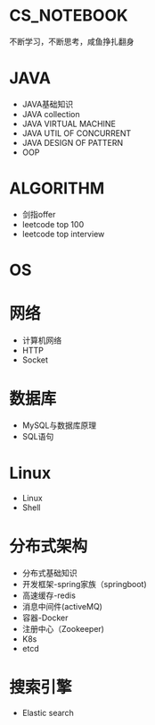 # CS_NOTEBOOK
不断学习，不断思考，咸鱼挣扎翻身

# JAVA
* JAVA基础知识
* JAVA collection
* JAVA VIRTUAL MACHINE
* JAVA UTIL OF CONCURRENT
* JAVA DESIGN OF PATTERN
* OOP

# ALGORITHM
* 剑指offer
* leetcode top 100
* leetcode top interview

# OS

# 网络
* 计算机网络
* HTTP
* Socket

# 数据库
* MySQL与数据库原理
* SQL语句

# Linux
* Linux
* Shell

# 分布式架构
* 分布式基础知识
* 开发框架-spring家族（springboot)
* 高速缓存-redis
* 消息中间件(activeMQ)
* 容器-Docker
* 注册中心（Zookeeper)
* K8s
* etcd

# 搜索引擎
* Elastic search
